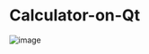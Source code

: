 # Calculator-on-Qt

![image](https://user-images.githubusercontent.com/61206345/120052908-4267e380-c030-11eb-9649-3d0673520b38.png)
